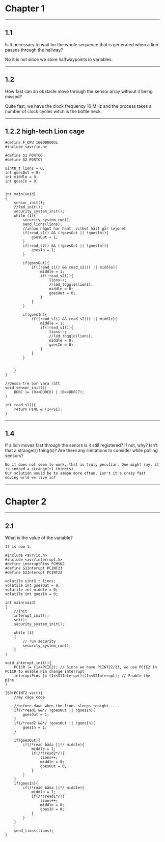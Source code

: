 # Chapter 1
________________________________________________________________________________________________________________________________________
## 1.1
Is it necessary to wait for the whole sequence that is generated when a lion passes through the
hallway?

  No it is not since we store halfwaypoints in variables.
________________________________________________________________________________________________________________________________________
## 1.2
How fast can an obstacle move through the sensor array without it being missed?

  Quite fast, we have the clock frequency 16 MHz and the process takes a number of clock cycles witch is the bottle neck.
________________________________________________________________________________________________________________________________________
## 1.2.2 high-tech Lion cage
```
#define F_CPU 16000000UL
#include <avr/io.h>

#define S1 PORTC6
#define S2 PORTC7

uint8_t lions = 0;
int goesOut = 0;
int middle = 0;
int goesIn = 0;


int main(void)
{
	sensor_init();
	//led_init();
	security_system_init();
	while (1){
		security_system_run();
		send_lions(lions);
		//innan något har hänt, vilket håll går lejonet
		if(read_s1() && (!goesOut || !goesIn)){
			goesOut = 1;
		}
		if(read_s2() && (!goesOut || !goesIn)){
			goesIn = 1;
		}
		
		if(goesOut){
			if((read_s1() && read_s2()) || middle){
				middle = 1;
				if(!read_s2()){
					lions++;
					//led_toggle(lions);
					middle = 0;
					goesOut = 0;
				}
			}
		}

		if(goesIn){
			if((read_s1() && read_s2()) || middle){
				middle = 1;
				if(!read_s1()){
					lions--;
					//led_toggle(lions);
					middle = 0;
					goesIn = 0;
				}
			}
		}
		
		
	}
}

//Dessa tre bör vara rätt
void sensor_init(){
	DDRC |= (0<<DDRC6) | (0<<DDRC7);
}

int read_s1(){
	return PINC & (1<<S1);
}
```
___________________________________________________________________________________________________________________________________
## 1.4
If a lion moves fast through the senors is it still registered? If not, why? Isn’t that a strange(r)
thing(s)? Are there any limitations to consider while polling sensors?

	No it does not seem to work, that is truly peculiar. One might say, it is indeed a strange(r) thing(s). 
	Our solution would be to sampe more often. Isn't it a crazy fast moving wrld we live in?

___________________________________________________________________________________________________________________________________
# Chapter 2
__________________________________________________________________________________________________________________________________
## 2.1
What is the value of the variable?
	
	It is now 1.
	
	
	
```
#include <avr/io.h>
#include <avr/interrupt.h>
#define interuptPins PCMSK2
#define S1Interupt PCINT23
#define S2Interupt PCINT22

volatile uint8_t lions;
volatile int goesOut = 0;
volatile int middle = 0;
volatile int goesIn = 0;

int main(void)
{
	//init
	interupt_init();
	sei();
	security_system_init();
	
    while (1) 
    {
		// run security
		security_system_run();
    }
}

void interupt_init(){
	PCICR |= (1<<PCIE2); // Since we have PCINT22/23, we use PCIE2 in PCICR to enable Pin change interrupt
	interuptPins |= (1<<S1Interupt)|(1<<S2Interupt); // Enable the pins
}

ISR(PCINT2_vect){
	//my cage code
	
	//before dawn when the lions sleeps tonight.....
	if(/*read1 &&*/ !goesOut || !goesIn){
		goesOut = 1;
	}
	if(/*read2 &&*/ !goesOut || !goesIn){
		goesIn = 1;
	}
	
	if(goesOut){
		if(/*read båda ||*/ middle){
			middle = 1;
			if(/*!read2*/){
				lions++;
				middle = 0;
				goesOut = 0;
			}
		}
	}
	if(goesIn){
		if(/*read båda ||*/ middle){
			middle = 1;
			if(/*!read1*/){
				lions++;
				middle = 0;
				goesIn = 0;
			}
		}
	}
	
	send_lions(lions);
}
```
